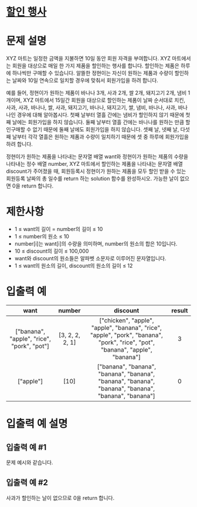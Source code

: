 # [할인 행사](https://school.programmers.co.kr/learn/courses/30/lessons/131127)

# 문제 설명
XYZ 마트는 일정한 금액을 지불하면 10일 동안 회원 자격을 부여합니다. XYZ 마트에서는 회원을 대상으로 매일 한 가지 제품을 할인하는 행사를 합니다. 할인하는 제품은 하루에 하나씩만 구매할 수 있습니다. 알뜰한 정현이는 자신이 원하는 제품과 수량이 할인하는 날짜와 10일 연속으로 일치할 경우에 맞춰서 회원가입을 하려 합니다.

예를 들어, 정현이가 원하는 제품이 바나나 3개, 사과 2개, 쌀 2개, 돼지고기 2개, 냄비 1개이며, XYZ 마트에서 15일간 회원을 대상으로 할인하는 제품이 날짜 순서대로 치킨, 사과, 사과, 바나나, 쌀, 사과, 돼지고기, 바나나, 돼지고기, 쌀, 냄비, 바나나, 사과, 바나나인 경우에 대해 알아봅시다. 첫째 날부터 열흘 간에는 냄비가 할인하지 않기 때문에 첫째 날에는 회원가입을 하지 않습니다. 둘째 날부터 열흘 간에는 바나나를 원하는 만큼 할인구매할 수 없기 때문에 둘째 날에도 회원가입을 하지 않습니다. 셋째 날, 넷째 날, 다섯째 날부터 각각 열흘은 원하는 제품과 수량이 일치하기 때문에 셋 중 하루에 회원가입을 하려 합니다.

정현이가 원하는 제품을 나타내는 문자열 배열 want와 정현이가 원하는 제품의 수량을 나타내는 정수 배열 number, XYZ 마트에서 할인하는 제품을 나타내는 문자열 배열 discount가 주어졌을 때, 회원등록시 정현이가 원하는 제품을 모두 할인 받을 수 있는 회원등록 날짜의 총 일수를 return 하는 solution 함수를 완성하시오. 가능한 날이 없으면 0을 return 합니다.

# 제한사항
* 1 ≤ want의 길이 = number의 길이 ≤ 10
* 1 ≤ number의 원소 ≤ 10
* number[i]는 want[i]의 수량을 의미하며, number의 원소의 합은 10입니다.
* 10 ≤ discount의 길이 ≤ 100,000
* want와 discount의 원소들은 알파벳 소문자로 이루어진 문자열입니다.
* 1 ≤ want의 원소의 길이, discount의 원소의 길이 ≤ 12
# 입출력 예
want	|number	|discount	|result
:---:|:---:|:---:|:---:|
["banana", "apple", "rice", "pork", "pot"]	|[3, 2, 2, 2, 1]	|["chicken", "apple", "apple", "banana", "rice", "apple", "pork", "banana", "pork", "rice", "pot", "banana", "apple", "banana"]|	3
["apple"]|	[10]	|["banana", "banana", "banana", "banana", "banana", "banana", "banana", "banana", "banana", "banana"]|	0
# 입출력 예 설명
## 입출력 예 #1

문제 예시와 같습니다.
## 입출력 예 #2

사과가 할인하는 날이 없으므로 0을 return 합니다.